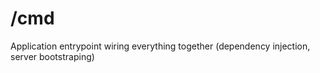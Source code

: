 # /cmd

Application entrypoint wiring everything together (dependency injection, server bootstraping)